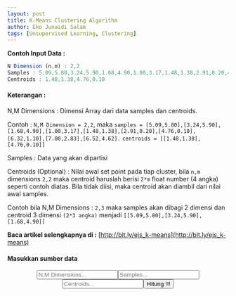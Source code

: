 ```yaml
---
layout: post
title: K-Means Clustering Algorithm
author: Eko Junaidi Salam
tags: [Unsupervised Learning, Clustering]
---
```


**Contoh Input Data :**
```javascript
N Dimension (n,m) : 2,2
Samples : 5.09,5.80,3.24,5.90,1.68,4.90,1.00,3.17,1.48,1.38,2.91,0.20,4.76,0.10,6.32,1.10,7.00,2.83,6.52,4.62
Centroids : 1.48,1.38,4.76,0.10
```

#### Keterangan :<a name='more'></a>

N,M Dimensions : Dimensi Array dari data samples dan centroids.

Contoh : `N,M Dimension = 2,2`, maka `samples = [5.09,5.80],[3.24,5.90],[1.68,4.90],[1.00,3.17],[1.48,1.38],[2.91,0.20],[4.76,0.10],[6.32,1.10],[7.00,2.83],[6.52,4.62].`
`centroids = [[1.48,1.38],[4.76,0.10]]`

Samples : Data yang akan dipartisi

Centroids (Optional) : Nilai awal set point pada tiap cluster, bila `n,m` dimensions `2,2` maka centroid haruslah berisi `2*m` float number (4 angka) seperti contoh diatas. Bila tidak diisi, maka centroid akan diambil dari nilai awal samples.

Contoh bila N,M Dimensions : `2,3` maka samples akan dibagi 2 dimensi dan centroid 3 dimensi `(2*3 angka)` menjadi `[[5.09,5.80],[3.24,5.90],[1.68,4.90]]`

**Baca artikel selengkapnya di :** [http://bit.ly/ejs_k-means](http://bit.ly/ejs_k-means)

#### Masukkan sumber data

<p style='text-align:center;'><input name='txt_dim' type='text' placeholder='N,M Dimensions...'><input name='txt_samples' type='text' placeholder='Samples...'><input name='txt_centroids' type='text' placeholder='Centroids...'><button id='btn_hitung' class='btn btn-default' type='button'>Hitung !!!</button></p>

<p id='samples'></p>
<p id='result'></p>


<script type='text/javascript' src='https://cdn.rawgit.com/ekojs/machine_learning/master/unsupervised/ejs_kmeans.js'></script>
<script src="https://code.jquery.com/jquery-3.2.0.slim.min.js" integrity="sha256-qLAv0kBAihcHZLI3fv3WITKeRsUX27hd6upBBa0MSow=" crossorigin="anonymous"></script>
<script>
	$(function(){		
		$('#btn_hitung').click(function(){
			var dim = $('[name="txt_dim"]').val().replace(/ +/g,'');
			var str = $('[name="txt_samples"]').val().replace(/ +/g,'');

			if(dim === '' || str === '' || dim === ' ' || str === ' '){
				alert('N Dimensions dan Samples harus diisi !!!');
				return;
			}else if(!dim.match(/[\d,.]/g) || !str.match(/[\d,.]/g)){
				alert('Data haruslah number atau float !!!');
				return;
			}
			dim = dim.split(',');
			var str_centroid = $('[name="txt_centroids"]').val().replace(/ +/g,'');
			var buff = str.split(',');
			var samples = [],centroids = [],tmp = [];
			for(i=0;i<buff.length;i++){
				if(i != 0 && (i%dim[0] == 0)){
					samples.push(tmp);
					tmp = [];
					tmp.push(parseFloat(buff[i]));
				}else{
					tmp.push(parseFloat(buff[i]));
				}
			}
			samples.push(tmp);
			if(str_centroid.length > 0 && (str_centroid != '' || str_centroid != ' ')){
				if(!str_centroid.match(/[\d,.]/g)){
					alert('Data centroids haruslah number atau float !!!');
					return;
				}
				tmp = [];
				buff = str_centroid.split(',');
				if(buff.length%dim[1] != 0){
					alert('Dimensi m : '+dim[1]+' tidak sesuai dengan jumlah data centroid. Jumlah data haruslah 2*'+dim[1]+' bukan '+buff.length+' !!!');
					return;
				}
				for(i=0;i<buff.length;i++){
					if(i != 0 && (i%dim[0] == 0)){
						centroids.push(tmp);
						tmp = [];
						tmp.push(parseFloat(buff[i]));
					}else{
						tmp.push(parseFloat(buff[i]));
					}
				}
				centroids.push(tmp);
			}else{
				for(i=0;i<dim[1];i++){
					centroids.push(samples[i]);
					console.log('iterasi %d',i);
					console.log(samples[i]);
				}
			}
			console.log(samples);
			console.log(centroids);


			var k_means = new ejs_kmeans.k_mean_cluster(samples);
			k_means.initialize(centroids);
			k_means.calculate();
			var res = k_means.result();
			var t = 'Samples Data : ('+samples.join('), (')+')<br />';
			$('#samples').replaceWith('<p id="samples">'+t+'</p>');
			$('#result').replaceWith("<p id='result'>"+res+"</p>");
		});
	});
</script>
